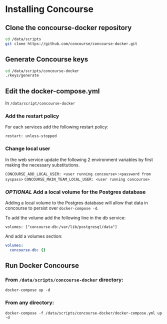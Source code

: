 # Installing Concourse

## Clone the concourse-docker repository

```bash
cd /data/scripts
git clone https://github.com/concourse/concourse-docker.git
```

## Generate Concourse keys

```bash
cd /data/scripts/concourse-docker
./keys/generate
```

## Edit the docker-compose.yml

In `/data/script/concourse-docker`

### Add the restart policy

For each services add the following restart policy:

`restart: unless-stopped`

### Change local user

In the web service update the following 2 environment variables by first making
the necessary substitutions.

`CONCOURSE_ADD_LOCAL_USER: <user running concourse>:<password from syspass>`
`CONCOURSE_MAIN_TEAM_LOCAL_USER: <user running concourse>`

### *OPTIONAL* Add a local volume for the Postgres database

Adding a local volume to the Postgres database will allow that data in concourse to persist over `docker-compose -d`.

To add the volume add the following line in the db service:

`volumes: ["concourse-db:/var/lib/postgresql/data"]`

And add a volumes section:

```yml
volumes:
  concourse-db: {}
```

## Run Docker Concourse

### From `/data/scripts/concourse-docker` directory:

`docker-compose up -d`

### From any directory:

`docker-compose -f /data/scripts/concourse-docker/docker-compose.yml up -d`
